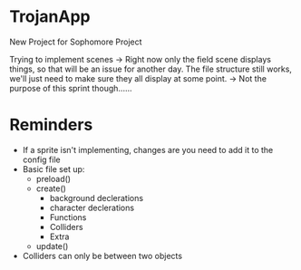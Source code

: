 # TrojanApp
New Project for Sophomore Project

Trying to implement scenes -> Right now only the field scene displays things, so that will be an issue for another day. The file structure still works, we'll just need to make sure they all display at some point. -> Not the purpose of this sprint though......

# Reminders
- If a sprite isn't implementing, changes are you need to add it to the config file
- Basic file set up:
    - preload()
    - create()
        - background declerations
        - character declerations
        - Functions
        - Colliders
        - Extra
    - update()
- Colliders can only be between two objects


